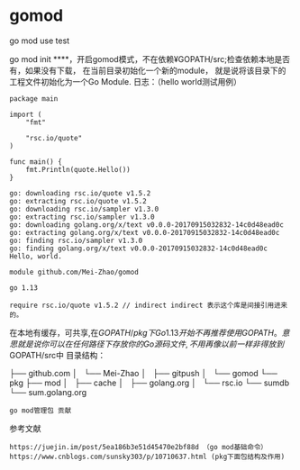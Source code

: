 # gomod
go mod use test

go mod init ****，开启gomod模式，不在依赖¥GOPATH/src;检查依赖本地是否有，如果没有下载，
在当前目录初始化一个新的module， 就是说将该目录下的工程文件初始化为一个Go Module.
日志：（hello world测试用例）
```
package main

import (
	"fmt"

	"rsc.io/quote"
)

func main() {
	fmt.Println(quote.Hello())
}
```
```
go: downloading rsc.io/quote v1.5.2
go: extracting rsc.io/quote v1.5.2
go: downloading rsc.io/sampler v1.3.0
go: extracting rsc.io/sampler v1.3.0
go: downloading golang.org/x/text v0.0.0-20170915032832-14c0d48ead0c
go: extracting golang.org/x/text v0.0.0-20170915032832-14c0d48ead0c
go: finding rsc.io/sampler v1.3.0
go: finding golang.org/x/text v0.0.0-20170915032832-14c0d48ead0c
Hello, world.
```
```
module github.com/Mei-Zhao/gomod

go 1.13

require rsc.io/quote v1.5.2 // indirect indirect 表示这个库是间接引用进来的。
```
在本地有缓存，可共享,在$GOPATH/pkg下
Go1.13开始不再推荐使用GOPATH。意思就是说你可以在任何路径下存放你的Go源码文件, 不用再像以前一样非得放到$GOPATH/src中
目录结构：

├── github.com
│   └── Mei-Zhao
│       ├── gitpush
│       └── gomod
└── pkg
    ├── mod
    │   ├── cache
    │   ├── golang.org
    │   └── rsc.io
    └── sumdb
        └── sum.golang.org

```
go mod管理包 贡献

```

参考文献
```
https://juejin.im/post/5ea186b3e51d45470e2bf88d （go mod基础命令）
https://www.cnblogs.com/sunsky303/p/10710637.html (pkg下面包结构及作用)
```
